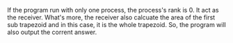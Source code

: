 If the program run with only one process, the process's rank is 0. It act 
as the receiver. What's more, the receiver also calcuate the area of the 
first sub trapezoid and in this case, it is the whole trapezoid. So, the 
program will also output the corrent answer.
